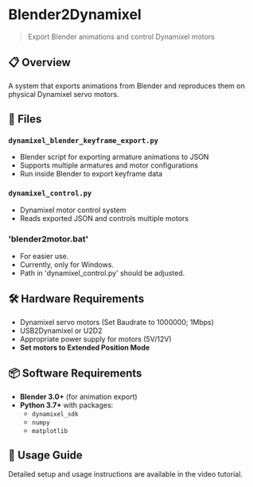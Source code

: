 # Blender2Dynamixel
> Export Blender animations and control Dynamixel motors

## 📋 Overview
A system that exports animations from Blender and reproduces them on physical Dynamixel servo motors.

## 🔧 Files

### `dynamixel_blender_keyframe_export.py`
- Blender script for exporting armature animations to JSON
- Supports multiple armatures and motor configurations
- Run inside Blender to export keyframe data

### `dynamixel_control.py`
- Dynamixel motor control system
- Reads exported JSON and controls multiple motors

### 'blender2motor.bat'
- For easier use.
- Currently, only for Windows.
- Path in 'dynamixel_control.py' should be adjusted.

## 🛠️ Hardware Requirements
- Dynamixel servo motors (Set Baudrate to 1000000; 1Mbps)
- USB2Dynamixel or U2D2
- Appropriate power supply for motors (5V/12V)
- **Set motors to Extended Position Mode**

## 📦 Software Requirements
- **Blender 3.0+** (for animation export)
- **Python 3.7+** with packages:
  - `dynamixel_sdk`
  - `numpy`
  - `matplotlib`

## 🎥 Usage Guide
Detailed setup and usage instructions are available in the video tutorial.
